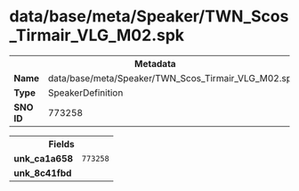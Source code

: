 <h1>data/base/meta/Speaker/TWN_Scos_Tirmair_VLG_M02.spk</h1><table><tr><th colspan="100%">Metadata</th></tr><tr><td><b>Name</b></td><td>data/base/meta/Speaker/TWN_Scos_Tirmair_VLG_M02.spk</td></tr><tr><td><b>Type</b></td><td>SpeakerDefinition</td></tr><tr><td><b>SNO ID</b></td><td>773258</td></tr></table>

<table><tr><th colspan="100%">Fields</th></tr><tr><td><b>unk_ca1a658</b></td><td><code>773258</code></td></tr><tr><td><b>unk_8c41fbd</b></td><td></td></tr></table>

